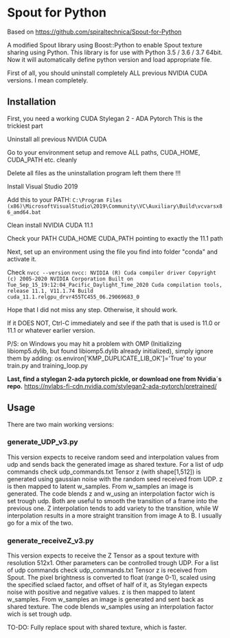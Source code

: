 # Spout for Python

Based on https://github.com/spiraltechnica/Spout-for-Python

A modified Spout library using Boost::Python to enable Spout texture sharing using Python.
This library is for use with Python 3.5 / 3.6 / 3.7 64bit. Now it will automatically define python version and load appropriate file.

First of all, you should uninstall completely ALL previous NVIDIA CUDA versions. I mean completely.

## Installation

First, you need a working CUDA Stylegan 2 - ADA Pytorch
This is the trickiest part


Uninstall all previous NVIDIA CUDA

Go to your environment setup and remove ALL paths, CUDA_HOME, CUDA_PATH etc. cleanly

Delete all files as the uninstallation program left them there !!!

Install Visual Studio 2019

Add this to your PATH:
`
C:\Program Files (x86)\MicrosoftVisualStudio\2019\Community\VC\Auxiliary\Build\vcvarsx86_amd64.bat
`

Clean install NVIDIA CUDA 11.1

Check your PATH CUDA_HOME CUDA_PATH pointing to exactly the 11.1 path

Next, set up an environment using the file you find into folder "conda" and activate it.

Check `nvcc --version`
`nvcc: NVIDIA (R) Cuda compiler driver
Copyright (c) 2005-2020 NVIDIA Corporation
Built on Tue_Sep_15_19:12:04_Pacific_Daylight_Time_2020
Cuda compilation tools, release 11.1, V11.1.74
Build cuda_11.1.relgpu_drvr455TC455_06.29069683_0`

Hope that I did not miss any step. Otherwise, it should work.

If it DOES NOT, Ctrl-C immediately and see if the path that is used is 11.0 or 11.1 or whatever earlier version.

P/S: on Windows you may hit a problem with OMP (Initializing libiomp5.dylib, but found libiomp5.dylib already initialized), simply ignore them by adding: os.environ['KMP_DUPLICATE_LIB_OK']='True' to your train.py and training_loop.py

**Last, find a stylegan 2-ada pytorch pickle, or download one from Nvidia´s repo.**
https://nvlabs-fi-cdn.nvidia.com/stylegan2-ada-pytorch/pretrained/


## Usage

There are two main working versions:

### generate_UDP_v3.py

This version expects to receive random seed and interpolation values from udp and sends back the generated image as shared texture.
For a list of udp commands check udp_commands.txt
Tensor z (with shape[1,512]) is generated using gaussian noise with the random seed received from UDP.
z is then mapped to latent w_samples.
From w_samples an image is generated.
The code blends z and w_using an interpolation factor wich is set trough udp.
Both are useful to smooth the transition of a frame into the previous one. Z interpolation tends to add variety to the transition, while W interpolation results in a more straight transition from image A to B. I usually go for a mix of the two.

### generate_receiveZ_v3.py

This version expects to receive the Z Tensor as a spout texture with resolution 512x1. Other parameters can be controlled trough UDP.
For a list of udp commands check udp_commands.txt
Tensor z is received from Spout. The pixel brightness is converted to float (range 0-1), scaled using the specified sclaed factor, and offset of half of it, as Stylegan expects noise with positive and negative values.
z is then mapped to latent w_samples.
From w_samples an image is generated and sent back as shared texture.
The code blends w_samples using an interpolation factor wich is set trough udp.

TO-DO:
Fully replace spout with shared texture, which is faster.
